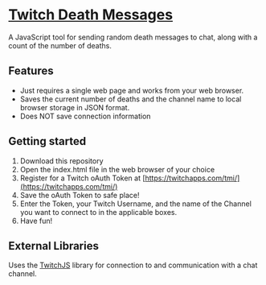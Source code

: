 # [Twitch Death Messages](https://pkarjala.github.com/twitch-death-messages)

A JavaScript tool for sending random death messages to chat, along with a count of the number of deaths.

## Features

* Just requires a single web page and works from your web browser.
* Saves the current number of deaths and the channel name to local browser storage in JSON format.
* Does NOT save connection information


## Getting started

1. Download this repository
2. Open the index.html file in the web browser of your choice
3. Register for a Twitch oAuth Token at [https://twitchapps.com/tmi/](https://twitchapps.com/tmi/)
4. Save the oAuth Token to safe place!
5. Enter the Token, your Twitch Username, and the name of the Channel you want to connect to in the applicable boxes.
6. Have fun!


## External Libraries

Uses the [TwitchJS](https://twitch-devs.github.io/twitch-js) library for connection to and communication with a chat channel.